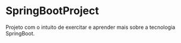 # SpringBootProject

Projeto com o intuito de exercitar e aprender mais sobre a tecnologia SpringBoot.
